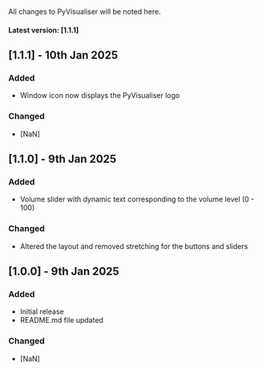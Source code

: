 All changes to PyVisualiser will be noted here.
#### Latest version: [1.1.1]

## [1.1.1] - 10th Jan 2025
### Added
- Window icon now displays the PyVisualiser logo

### Changed
- [NaN]

## [1.1.0] - 9th Jan 2025
### Added
- Volume slider with dynamic text corresponding to the volume level (0 - 100)

### Changed
- Altered the layout and removed stretching for the buttons and sliders

## [1.0.0] - 9th Jan 2025
### Added
- Initial release
- README.md file updated

### Changed
- [NaN]
